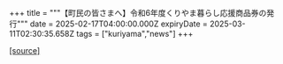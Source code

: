 +++
title = """【町民の皆さまへ】令和6年度くりやま暮らし応援商品券の発行"""
date = 2025-02-17T04:00:00.000Z
expiryDate = 2025-03-11T02:30:35.658Z
tags = ["kuriyama","news"]
+++


[[source]](https://www.town.kuriyama.hokkaido.jp/soshiki/53/22496.html)
